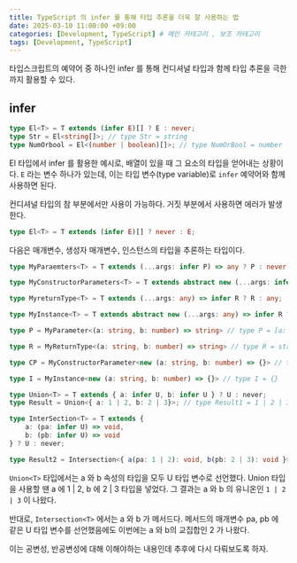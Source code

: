 ```yaml
---
title: TypeScript 의 infer 를 통해 타입 추론을 더욱 잘 사용하는 법
date: 2025-03-10 11:00:00 +09:00
categories: [Development, TypeScript] # 메인 카테고리 , 보조 카테고리
tags: [Development, TypeScript]
---
```


타입스크립트의 예약어 중 하나인 infer 를 통해 컨디셔널 타입과 함께 타입 추론을 극한까지 활용할 수 있다.

## infer

```ts
type El<T> = T extends (infer E)[] ? E : never;
type Str = El<string[]>; // type Str = string
type NumOrbool = El<(number | boolean)[]>; // type NumOrBool = number | boolean
```

El 타입에서 infer 를 활용한 예시로, 배열이 있을 때 그 요소의 타입을 얻어내는 상황이다.
`E` 라는 변수 하나가 있는데, 이는 타입 변수(type variable)로 `infer` 예약어와 함께 사용하면 된다.

컨디셔널 타입의 참 부분에서만 사용이 가능하다.
거짓 부분에서 사용하면 에러가 발생한다.

```ts
type El<T> = T extends (infer E)[] ? never : E;
```

다음은 매개변수, 생성자 매개변수, 인스턴스의 타입을 추론하는 타입이다.

```ts
type MyParaemters<T> = T extends (...args: infer P) => any ? P : never;

type MyConstructorParameters<T> = T extends abstract new (...args: infer P) => any ? P : never;

type MyreturnType<T> = T extends (...args: any) => infer R ? R : any;

type MyInstance<T> = T extends abstract new (...args: any) => infer R ? R : any;

type P = MyParameter<(a: string, b: number) => string> // type P = [a: string, b: number], 튜플임.

type R = MyReturnType<(a: string, b: number) => string> // type R = string

type CP = MyConstructorParameter<new (a: string, b: number) => {}> // type CP = [a: string, b: number], 튜플임.

type I = MyInstance<new (a: string, b: number) => {}> // type I = {}
```

```ts
type Union<T> = T extends { a: infer U, b: infer U } ? U : never;
type Result = Union<{ a: 1 | 2, b: 2 | 3}>; // type Result1 = 1 | 2 | 3

type InterSection<T> = T extends {
    a: (pa: infer U) => void,
    b: (pb: infer U) => void
} ? U : never;

type Result2 = Intersection<{ a(pa: 1 | 2): void, b(pb: 2 | 3): void }>; // type Result2 = 2 
```

`Union<T>` 타입에서는 a 와 b 속성의 타입을 모두 U 타입 변수로 선언했다.
Union 타입을 사용할 땐 a 에 1 | 2, b 에 2 | 3 타입을 넣었다. 그 결과는 a 와 b 의 유니온인 `1 | 2 | 3` 이 나왔다.

반대로, `Intersection<T>` 에서는 a 와 b 가 메서드다.
메서드의 매개변수 pa, pb 에 같은 U 타입 변수를 선언했음에도 이번에는 a 와 b의 교집합인 2 가 나왔다.

이는 공변성, 반공변성에 대해 이해야하는 내용인데 추후에 다시 다뤄보도록 하자.

